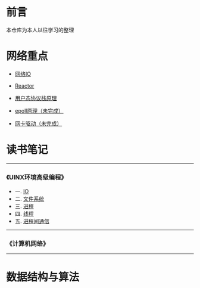 # 前言 
本仓库为本人以往学习的整理

# 网络重点

* [网络IO](网络编程/docs/net/网络IO模型.md)   

* [Reactor](网络编程/docs/net/服务器模型Reactor与Proactor.md) 

* [用户态协议栈原理](网络编程/docs/net/服务器模型Reactor与Proactor.md) 

* [epoll原理（未完成）](网络编程/docs/net/服务器模型Reactor与Proactor.md) 

* [网卡驱动（未完成）](网络编程/docs/net/服务器模型Reactor与Proactor.md) 



# 读书笔记



----
### 《UINX环境高级编程》
* 一. [IO](读书笔记/UINX环境高级编程/IO.md) 
* 二. [文件系统](读书笔记/UINX环境高级编程/文件系统.md)  
* 三. [进程](读书笔记/UINX环境高级编程/进程.md)  
* 四. [线程](读书笔记/UINX环境高级编程/线程.md)  
* 五. [进程间通信](读书笔记/UINX环境高级编程/进程通信.md)  
----

### 《计算机网络》


----

## 





# 数据结构与算法


     

     

